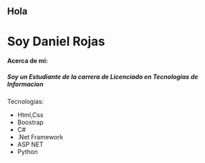 <h2>Hola</h2><h1>Soy Daniel Rojas</h>

<h4>Acerca de mi:</h4>

<h5>Soy un Estudiante de la carrera de Licenciado en Tecnologias de Informacion</h5>

<p>Tecnologias:</p>
<ul>
    <li>Html,Css</li>
    <li>Boostrap</li>
    <li>C#</li>
    <li>.Net Framework</li>
    <li>ASP NET</li>
     <li>Python</li>

</ul>
